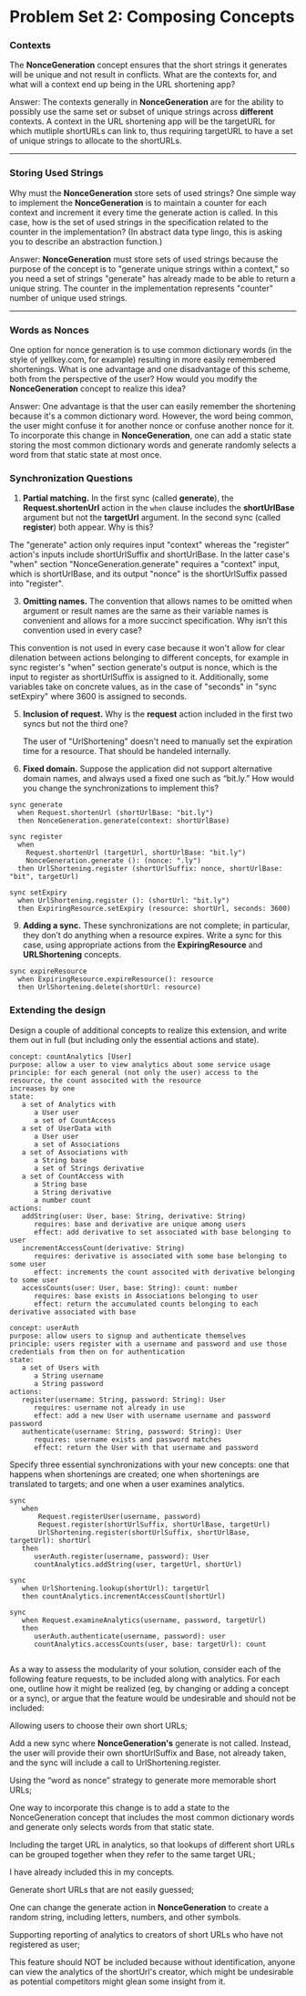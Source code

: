 # Problem Set 2: Composing Concepts

### Contexts
The **NonceGeneration** concept ensures that the short strings it generates will be unique and not result in conflicts. What are the contexts for, and what will a context end up being in the URL shortening app?

Answer: The contexts generally in **NonceGeneration** are for the ability to possibly use the same set or subset of unique strings across **different** contexts. A context in the URL shortening app will be the targetURL for which mutliple shortURLs can link to, thus requiring targetURL to have a set of unique strings to allocate to the shortURLs.

---

### Storing Used Strings
Why must the **NonceGeneration** store sets of used strings? One simple way to implement the **NonceGeneration** is to maintain a counter for each context and increment it every time the generate action is called. In this case, how is the set of used strings in the specification related to the counter in the implementation? (In abstract data type lingo, this is asking you to describe an abstraction function.)

Answer: **NonceGeneration** must store sets of used strings because the purpose of the concept is to "generate unique strings within a context," so you need a set of strings "generate" has already made to be able to return a unique string. The counter in the implementation represents "counter" number of unique used strings.

---

### Words as Nonces
One option for nonce generation is to use common dictionary words (in the style of yellkey.com, for example) resulting in more easily remembered shortenings. What is one advantage and one disadvantage of this scheme, both from the perspective of the user? How would you modify the **NonceGeneration** concept to realize this idea?

Answer: One advantage is that the user can easily remember the shortening because it's a common dictionary word. However, the word being common, the user might confuse it for another nonce or confuse another nonce for it. To incorporate this change in **NonceGeneration**, one can add a static state storing the most common dictionary words and generate randomly selects a word from that static state at most once.

### Synchronization Questions

1. **Partial matching.** In the first sync (called **generate**), the **Request.shortenUrl** action in the `when` clause includes the **shortUrlBase** argument but not the **targetUrl** argument. In the second sync (called **register**) both appear. Why is this?

The "generate" action only requires input "context" whereas the "register" action's inputs include shortUrlSuffix and shortUrlBase. In the latter case's "when" section "NonceGeneration.generate" requires a "context" input, which is shortUrlBase, and its output "nonce" is the shortUrlSuffix passed into "register".

3. **Omitting names.** The convention that allows names to be omitted when argument or result names are the same as their variable names is convenient and allows for a more succinct specification. Why isn’t this convention used in every case?
   
This convention is not used in every case because it won't allow for clear dilenation between actions belonging to different concepts, for example in sync register's "when" section generate's output is nonce, which is the input to register as shortUrlSuffix is assigned to it. Additionally, some variables take on concrete values, as in the case of "seconds" in "sync setExpiry" where 3600 is assigned to seconds.

5. **Inclusion of request.** Why is the **request** action included in the first two syncs but not the third one?

   The user of "UrlShortening" doesn't need to manually set the expiration time for a resource. That should be handeled internally.

7. **Fixed domain.** Suppose the application did not support alternative domain names, and always used a fixed one such as “bit.ly.” How would you change the synchronizations to implement this?
```
sync generate
  when Request.shortenUrl (shortUrlBase: "bit.ly")
  then NonceGeneration.generate(context: shortUrlBase)

sync register
  when
    Request.shortenUrl (targetUrl, shortUrlBase: "bit.ly")
    NonceGeneration.generate (): (nonce: ".ly")
  then UrlShortening.register (shortUrlSuffix: nonce, shortUrlBase: "bit", targetUrl)

sync setExpiry
  when UrlShortening.register (): (shortUrl: "bit.ly")
  then ExpiringResource.setExpiry (resource: shortUrl, seconds: 3600)
```

9. **Adding a sync.** These synchronizations are not complete; in particular, they don’t do anything when a resource expires. Write a sync for this case, using appropriate actions from the **ExpiringResource** and **URLShortening** concepts.
```
sync expireResource
  when ExpiringResource.expireResource(): resource
  then UrlShortening.delete(shortUrl: resource)

```


### Extending the design
Design a couple of additional concepts to realize this extension, and write them out in full (but including only the essential actions and state).
```
concept: countAnalytics [User]
purpose: allow a user to view analytics about some service usage
principle: for each general (not only the user) access to the resource, the count associted with the resource
increases by one
state:
   a set of Analytics with
      a User user
      a set of CountAccess
   a set of UserData with
      a User user
      a set of Associations
   a set of Associations with
      a String base
      a set of Strings derivative
   a set of CountAccess with
      a String base
      a String derivative
      a number count
actions:
   addString(user: User, base: String, derivative: String)
      requires: base and derivative are unique among users
      effect: add derivative to set associated with base belonging to user
   incrementAccessCount(derivative: String)
      requires: derivative is associated with some base belonging to some user
      effect: increments the count associted with derivative belonging to some user
   accessCounts(user: User, base: String): count: number
      requires: base exists in Associations belonging to user
      effect: return the accumulated counts belonging to each derivative associated with base

concept: userAuth
purpose: allow users to signup and authenticate themselves
principle: users register with a username and password and use those
credentials from then on for authentication
state:
   a set of Users with
      a String username
      a String password
actions:
   register(username: String, password: String): User
      requires: username not already in use
      effect: add a new User with username username and password password
   authenticate(username: String, password: String): User
      requires: username exists and password matches
      effect: return the User with that username and password
```
Specify three essential synchronizations with your new concepts: one that happens when shortenings are created; one when shortenings are translated to targets; and one when a user examines analytics.
```
sync 
   when
       Request.registerUser(username, password)
       Request.register(shortUrlSuffix, shortUrlBase, targetUrl)
       UrlShortening.register(shortUrlSuffix, shortUrlBase, targetUrl): shortUrl
   then
      userAuth.register(username, password): User
      countAnalytics.addString(user, targetUrl, shortUrl)

sync
   when UrlShortening.lookup(shortUrl): targetUrl
   then countAnalytics.incrementAccessCount(shortUrl)

sync
   when Request.examineAnalytics(username, password, targetUrl)
   then
      userAuth.authenticate(username, password): user
      countAnalytics.accessCounts(user, base: targetUrl): count
        
```
As a way to assess the modularity of your solution, consider each of the following feature requests, to be included along with analytics. For each one, outline how it might be realized (eg, by changing or adding a concept or a sync), or argue that the feature would be undesirable and should not be included:

Allowing users to choose their own short URLs;

Add a new sync where **NonceGeneration's** generate is not called. Instead, the user will provide their own shortUrlSuffix and Base, not already taken, and the sync will include a call to UrlShortening.register.

Using the “word as nonce” strategy to generate more memorable short URLs; 

One way to incorporate this change is to add a state to the NonceGeneration concept that includes the most common dictionary words and generate only selects words from that static state.

Including the target URL in analytics, so that lookups of different short URLs can be grouped together when they refer to the same target URL;

I have already included this in my concepts.

Generate short URLs that are not easily guessed;

One can change the generate action in **NonceGeneration** to create a random string, including letters, numbers, and other symbols.

Supporting reporting of analytics to creators of short URLs who have not registered as user;

This feature should NOT be included because without identification, anyone can view the analytics of the shortUrl's creator, which might be undesirable as potential competitors might glean some insight from it.
